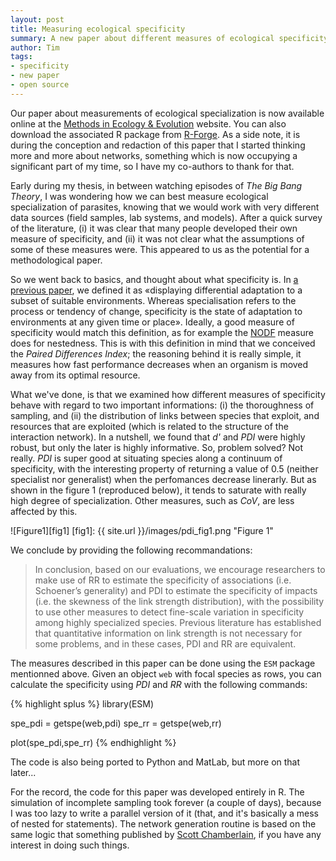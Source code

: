 ```yaml
---
layout: post
title: Measuring ecological specificity
summary: A new paper about different measures of ecological specificity, with a R package to perform them.
author: Tim
tags:
- specificity
- new paper
- open source
---
```


Our paper about measurements of ecological specialization is now available online at the [Methods in Ecology & Evolution](http://onlinelibrary.wiley.com/doi/10.1111/j.2041-210X.2011.00174.x/abstract) website. You can also download the associated R package from [R-Forge](https://r-forge.r-project.org/projects/esm/). As a side note, it is during the conception and redaction of this paper that I started thinking more and more about networks, something which is now occupying a significant part of my time, so I have my co-authors to thank for that.

Early during my thesis, in between watching episodes of *The Big Bang Theory*, I was wondering how we can best measure ecological specialization of parasites, knowing that we would work with very different data sources (field samples, lab systems, and models). After a quick survey of the literature, (i) it was clear that many people developed their own measure of specificity, and (ii) it was not clear what the assumptions of some of these measures were. This appeared to us as the potential for a methodological paper.

So we went back to basics, and thought about what specificity is.  In [a previous paper](http://www.ncbi.nlm.nih.gov/pubmed/21699641), we defined it as «displaying differential adaptation to a subset of suitable environments. Whereas specialisation refers to the process or tendency of change, specificity is the state of adaptation to environments at any given time or place». Ideally, a good measure of specificity would match this definition, as for example the [NODF](http://onlinelibrary.wiley.com/doi/10.1111/j.0030-1299.2008.16644.x/full) measure does for nestedness. This is with this definition in mind that we conceived the *Paired Differences Index*; the reasoning behind it is really simple, it measures how fast performance decreases when an organism is moved away from its optimal resource.

What we've done, is that we examined how different measures of specificity behave with regard to two important informations: (i) the thoroughness of sampling, and (ii) the distribution of links between species that exploit, and resources that are exploited (which is related to the structure of the interaction network). In a nutshell, we found that *d'* and *PDI* were highly robust, but only the later is highly informative. So, problem solved? Not really. *PDI* is super good at situating species along a continuum of specificity, with the interesting property of returning a value of 0.5 (neither specialist nor generalist) when the perfomances decrease linerarly. But as shown in the figure 1 (reproduced below), it tends to saturate with really high degree of specialization. Other measures, such as *CoV*, are less affected by this.

![Figure1][fig1]
[fig1]: {{ site.url }}/images/pdi_fig1.png  "Figure 1"

We conclude by providing the following recommandations:

> In conclusion, based on our evaluations, we encourage researchers to make use of RR to estimate the specificity of associations (i.e. Schoener’s generality) and PDI to estimate the specificity of impacts (i.e. the skewness of the link strength distribution), with the possibility to use other measures to detect fine-scale variation in specificity among highly specialized species. Previous literature has established that quantitative information on link strength is not necessary for some problems, and in these cases, PDI and RR are equivalent.

The measures described in this paper can be done using the `ESM` package mentionned above. Given an object `web` with focal species as rows, you can calculate the specificity using *PDI* and *RR* with the following commands:

{% highlight splus %}
library(ESM)

spe_pdi = getspe(web,pdi)
spe_rr = getspe(web,rr)

plot(spe_pdi,spe_rr)
{% endhighlight %}

The code is also being ported to Python and MatLab, but more on that later...

For the record, the code for this paper was developed entirely in R. The simulation of incomplete sampling took forever (a couple of days), because I was too lazy to write a parallel version of it (that, and it's basically a mess of nested for statements). The network generation routine is based on the same logic that something published by [Scott Chamberlain](http://r-ecology.blogspot.com/2011/01/ecological-networks-from-abundance.html), if you have any interest in doing such things.